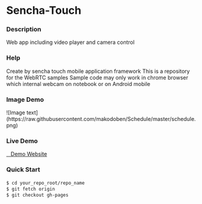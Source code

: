 # Sencha-Touch
<h3>Description</h3>
    Web app including video player and camera control
<h3>Help</h3>    
    Create by sencha touch mobile application framework
    This is a repository for the WebRTC samples
     Sample code may only work in chrome browser which internal webcam on notebook or on Android mobile
<h3>Image Demo</h3>
    ![Image text](https://raw.githubusercontent.com/makodoben/Schedule/master/schedule.png)
<h3>Live Demo</h3>
   <a href="http://makodoben.github.io/Schedule">&nbsp;&nbsp; Demo Website</a>
<h3>Quick Start</h3>
   <pre><code>$ cd your_repo_root/repo_name
$ git fetch origin
$ git checkout gh-pages
  </code></pre>

